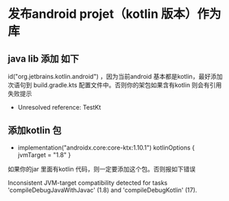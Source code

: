 # 发布android projet（kotlin 版本）作为库
## java lib 添加 如下
id("org.jetbrains.kotlin.android")  ，因为当前android 基本都是kotlin，最好添加次语句到 build.gradle.kts 配置文件中。否则你的架包如果含有kotlin 则会有引用失败提示

- Unresolved reference: TestKt

## 添加kotlin 包
-  implementation("androidx.core:core-ktx:1.10.1")
    kotlinOptions {
        jvmTarget = "1.8"
    }

如果你的jar 里面有kotlin 代码，则一定要添加这个包。否则报如下错误

Inconsistent JVM-target compatibility detected for tasks 'compileDebugJavaWithJavac' (1.8) and 'compileDebugKotlin' (17).
